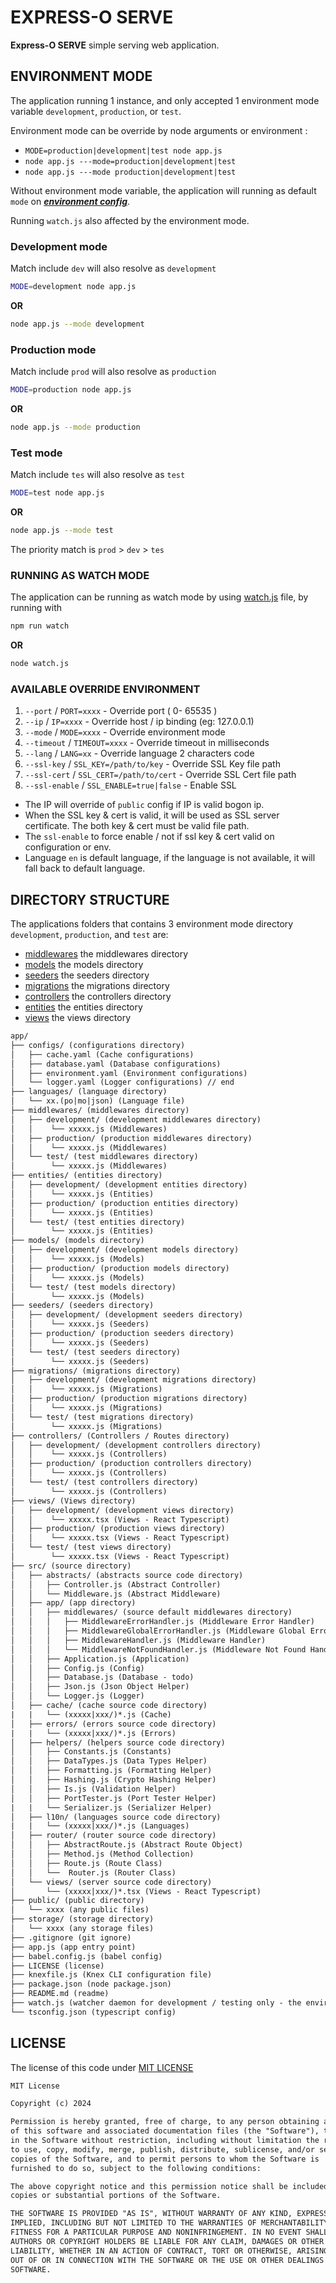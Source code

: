 # EXPRESS-O SERVE
 
**Express-O SERVE** simple serving web application.

## ENVIRONMENT MODE

The application running 1 instance, and only accepted 1 environment mode variable `development`, `production`, or `test`.

Environment mode can be override by node arguments or environment :

- ```MODE=production|development|test node app.js```
- ```node app.js ---mode=production|development|test```
- ```node app.js ---mode production|development|test```

Without environment mode variable, the application will running as default `mode` on **_[environment config](app/configs/environment.example.yaml)_**.

Running `watch.js` also affected by the environment mode.

### Development mode

Match include `dev` will also resolve as `development`

```bash
MODE=development node app.js
```

**OR**

```bash
node app.js --mode development
```

### Production mode

Match include `prod` will also resolve as `production`

```bash
MODE=production node app.js
```

**OR**

```bash
node app.js --mode production
```

### Test mode

Match include `tes` will also resolve as `test`

```bash
MODE=test node app.js
```

**OR**

```bash
node app.js --mode test
```

The priority match is `prod` > `dev` > `tes`

### RUNNING AS WATCH MODE

The application can be running as watch mode by using [watch.js](watch.js) file, by running with

```bash
npm run watch
```

**OR**

```bash
node watch.js
```

### AVAILABLE OVERRIDE ENVIRONMENT

1. `--port` / `PORT=xxxx` - Override port ( 0- 65535 )
2. `--ip` / `IP=xxxx` - Override host / ip binding (eg: 127.0.0.1)
3. `--mode` / `MODE=xxxx` - Override environment mode
4. `--timeout` / `TIMEOUT=xxxx` - Override timeout in milliseconds
5. `--lang` / `LANG=xx` - Override language 2 characters code
6. `--ssl-key` / `SSL_KEY=/path/to/key` - Override SSL Key file path
7. `--ssl-cert` / `SSL_CERT=/path/to/cert` - Override SSL Cert file path
8. `--ssl-enable` / `SSL_ENABLE=true|false` - Enable SSL

 - The IP will override of `public` config if IP is valid bogon ip.
 - When the SSL key & cert is valid, it will be used as SSL server certificate. The both key & cert must be valid file path.
 - The `ssl-enable` to force enable / not if ssl key & cert valid on configuration or env.
 - Language `en` is default language, if the language is not available, it will fall back to default language.


## DIRECTORY STRUCTURE

The applications folders that contains 3 environment mode directory `development`, `production`, and `test` are:

- [middlewares](app/middlewares) the middlewares directory
- [models](app/models) the models directory
- [seeders](app/seeders) the seeders directory
- [migrations](app/migrations) the migrations directory
- [controllers](app/controllers) the controllers directory
- [entities](app/entities) the entities directory
- [views](app/views) the views directory

```txt
app/
├── configs/ (configurations directory)
│   ├── cache.yaml (Cache configurations)
│   ├── database.yaml (Database configurations)
│   ├── environment.yaml (Environment configurations)
│   └── logger.yaml (Logger configurations) // end
├── languages/ (language directory)
│   └── xx.(po|mo|json) (Language file)
├── middlewares/ (middlewares directory)
│   ├── development/ (development middlewares directory)
│   │    └── xxxxx.js (Middlewares)
│   ├── production/ (production middlewares directory)
│   │    └── xxxxx.js (Middlewares)
│   └── test/ (test middlewares directory)
│        └── xxxxx.js (Middlewares)
├── entities/ (entities directory)
│   ├── development/ (development entities directory)
│   │    └── xxxxx.js (Entities)
│   ├── production/ (production entities directory)
│   │    └── xxxxx.js (Entities)
│   └── test/ (test entities directory)
│        └── xxxxx.js (Entities)
├── models/ (models directory)
│   ├── development/ (development models directory)
│   │    └── xxxxx.js (Models)
│   ├── production/ (production models directory)
│   │    └── xxxxx.js (Models)
│   └── test/ (test models directory)
│        └── xxxxx.js (Models)
├── seeders/ (seeders directory)
│   ├── development/ (development seeders directory)
│   │    └── xxxxx.js (Seeders)
│   ├── production/ (production seeders directory)
│   │    └── xxxxx.js (Seeders)
│   └── test/ (test seeders directory)
│        └── xxxxx.js (Seeders)
├── migrations/ (migrations directory)
│   ├── development/ (development migrations directory)
│   │    └── xxxxx.js (Migrations)
│   ├── production/ (production migrations directory)
│   │    └── xxxxx.js (Migrations)
│   └── test/ (test migrations directory)
│        └── xxxxx.js (Migrations)
├── controllers/ (Controllers / Routes directory)
│   ├── development/ (development controllers directory)
│   │    └── xxxxx.js (Controllers)
│   ├── production/ (production controllers directory)
│   │    └── xxxxx.js (Controllers)
│   └── test/ (test controllers directory)
│        └── xxxxx.js (Controllers)
├── views/ (Views directory)
│   ├── development/ (development views directory)
│   │    └── xxxxx.tsx (Views - React Typescript)
│   ├── production/ (production views directory)
│   │    └── xxxxx.tsx (Views - React Typescript)
│   └── test/ (test views directory)
│        └── xxxxx.tsx (Views - React Typescript)
├── src/ (source directory)
│   ├── abstracts/ (abstracts source code directory)
│   │   ├── Controller.js (Abstract Controller)
│   │   └── Middleware.js (Abstract Middleware)
│   ├── app/ (app directory)
│   │   ├── middlewares/ (source default middlewares directory)
│   │   │   ├── MiddlewareErrorHandler.js (Middleware Error Handler)
│   │   │   ├── MiddlewareGlobalErrorHandler.js (Middleware Global Error Handler)
│   │   │   ├── MiddlewareHandler.js (Middleware Handler)
│   │   │   └── MiddlewareNotFoundHandler.js (Middleware Not Found Handler)
│   │   ├── Application.js (Application)
│   │   ├── Config.js (Config)
│   │   ├── Database.js (Database - todo)
│   │   ├── Json.js (Json Object Helper)
│   │   └── Logger.js (Logger)
│   ├── cache/ (cache source code directory)
|   |   └── (xxxxx|xxx/)*.js (Cache)
│   ├── errors/ (errors source code directory)
|   |   └── (xxxxx|xxx/)*.js (Errors)
│   ├── helpers/ (helpers source code directory)
│   │   ├── Constants.js (Constants)
│   │   ├── DataTypes.js (Data Types Helper)
│   │   ├── Formatting.js (Formatting Helper)
│   │   ├── Hashing.js (Crypto Hashing Helper)
│   │   ├── Is.js (Validation Helper)
│   │   ├── PortTester.js (Port Tester Helper)
|   |   └── Serializer.js (Serializer Helper)
│   ├── l10n/ (languages source code directory)
|   |   └── (xxxxx|xxx/)*.js (Languages)
│   ├── router/ (router source code directory)
│   │   ├── AbstractRoute.js (Abstract Route Object)
│   │   ├── Method.js (Method Collection)
│   │   ├── Route.js (Route Class)
│   │   └──  Router.js (Router Class)
│   └── views/ (server source code directory)
│       └── (xxxxx|xxx/)*.tsx (Views - React Typescript)
├── public/ (public directory)
│   └── xxxx (any public files)
├── storage/ (storage directory)
│   └── xxxx (any storage files)
├── .gitignore (git ignore)
├── app.js (app entry point)
├── babel.config.js (babel config)
├── LICENSE (license)
├── knexfile.js (Knex CLI configuration file)
├── package.json (node package.json)
├── README.md (readme)
├── watch.js (watcher daemon for development / testing only - the environment mode is `test`)
└── tsconfig.json (typescript config)

```

## LICENSE

The license of this code under [MIT LICENSE](LICENSE)

```txt
MIT License

Copyright (c) 2024

Permission is hereby granted, free of charge, to any person obtaining a copy
of this software and associated documentation files (the "Software"), to deal
in the Software without restriction, including without limitation the rights
to use, copy, modify, merge, publish, distribute, sublicense, and/or sell
copies of the Software, and to permit persons to whom the Software is
furnished to do so, subject to the following conditions:

The above copyright notice and this permission notice shall be included in all
copies or substantial portions of the Software.

THE SOFTWARE IS PROVIDED "AS IS", WITHOUT WARRANTY OF ANY KIND, EXPRESS OR
IMPLIED, INCLUDING BUT NOT LIMITED TO THE WARRANTIES OF MERCHANTABILITY,
FITNESS FOR A PARTICULAR PURPOSE AND NONINFRINGEMENT. IN NO EVENT SHALL THE
AUTHORS OR COPYRIGHT HOLDERS BE LIABLE FOR ANY CLAIM, DAMAGES OR OTHER
LIABILITY, WHETHER IN AN ACTION OF CONTRACT, TORT OR OTHERWISE, ARISING FROM,
OUT OF OR IN CONNECTION WITH THE SOFTWARE OR THE USE OR OTHER DEALINGS IN THE
SOFTWARE.
```
